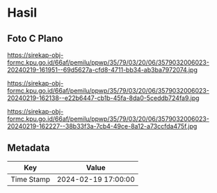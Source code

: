 # Hasil

## Foto C Plano

https://sirekap-obj-formc.kpu.go.id/66af/pemilu/ppwp/35/79/03/20/06/3579032006023-20240219-161951--69d5627a-cfd8-4711-bb34-ab3ba7972074.jpg

https://sirekap-obj-formc.kpu.go.id/66af/pemilu/ppwp/35/79/03/20/06/3579032006023-20240219-162138--e22b6447-cb1b-45fa-8da0-5ceddb724fa9.jpg

https://sirekap-obj-formc.kpu.go.id/66af/pemilu/ppwp/35/79/03/20/06/3579032006023-20240219-162227--38b33f3a-7cb4-49ce-8a12-a73ccfda475f.jpg


## Metadata

| Key        | Value               |
| ---------- | ------------------- |
| Time Stamp | 2024-02-19 17:00:00 |



